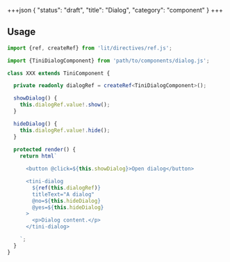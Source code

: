 +++json
{
  "status": "draft",
  "title": "Dialog",
  "category": "component"
}
+++

## Usage

<content-ui-post-dialog></content-ui-post-dialog>

```ts
import {ref, createRef} from 'lit/directives/ref.js';

import {TiniDialogComponent} from 'path/to/components/dialog.js';

class XXX extends TiniComponent {

  private readonly dialogRef = createRef<TiniDialogComponent>();

  showDialog() {
    this.dialogRef.value!.show();
  }

  hideDialog() {
    this.dialogRef.value!.hide();
  }
  
  protected render() {
    return html`

      <button @click=${this.showDialog}>Open dialog</button>

      <tini-dialog
        ${ref(this.dialogRef)}
        titleText="A dialog"
        @no=${this.hideDialog}
        @yes=${this.hideDialog}
      >
        <p>Dialog content.</p>
      </tini-dialog>

    `;
  }
}
```
